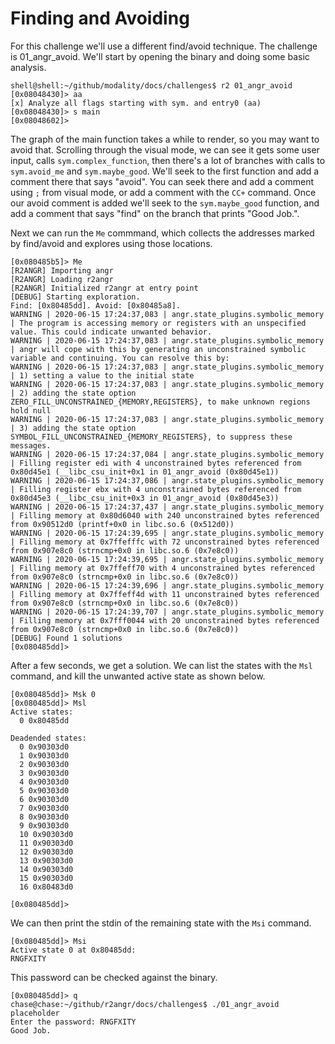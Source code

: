 # Finding and Avoiding

For this challenge we'll use a different find/avoid technique. The challenge is 01_angr_avoid. We'll start by opening the binary and doing some basic analysis.

```
shell@shell:~/github/modality/docs/challenges$ r2 01_angr_avoid 
[0x08048430]> aa
[x] Analyze all flags starting with sym. and entry0 (aa)
[0x08048430]> s main
[0x08048602]> 
```

The graph of the main function takes a while to render, so you may want to avoid that. Scrolling through the visual mode, we can see it gets some user input, calls `sym.complex_function`, then there's a lot of branches with calls to `sym.avoid_me` and `sym.maybe_good`. We'll seek to the first function and add a comment there that says "avoid". You can seek there and add a comment using `;` from visual mode, or add a comment with the `CC+` command. Once our avoid comment is added we'll seek to the `sym.maybe_good` function, and add a comment that says "find" on the branch that prints "Good Job.". 

Next we can run the `Me` commmand, which collects the addresses marked by find/avoid and explores using those locations.

```
[0x080485b5]> Me
[R2ANGR] Importing angr
[R2ANGR] Loading r2angr
[R2ANGR] Initialized r2angr at entry point
[DEBUG] Starting exploration.
Find: [0x80485dd]. Avoid: [0x80485a8].
WARNING | 2020-06-15 17:24:37,083 | angr.state_plugins.symbolic_memory | The program is accessing memory or registers with an unspecified value. This could indicate unwanted behavior.
WARNING | 2020-06-15 17:24:37,083 | angr.state_plugins.symbolic_memory | angr will cope with this by generating an unconstrained symbolic variable and continuing. You can resolve this by:
WARNING | 2020-06-15 17:24:37,083 | angr.state_plugins.symbolic_memory | 1) setting a value to the initial state
WARNING | 2020-06-15 17:24:37,083 | angr.state_plugins.symbolic_memory | 2) adding the state option ZERO_FILL_UNCONSTRAINED_{MEMORY,REGISTERS}, to make unknown regions hold null
WARNING | 2020-06-15 17:24:37,083 | angr.state_plugins.symbolic_memory | 3) adding the state option SYMBOL_FILL_UNCONSTRAINED_{MEMORY_REGISTERS}, to suppress these messages.
WARNING | 2020-06-15 17:24:37,084 | angr.state_plugins.symbolic_memory | Filling register edi with 4 unconstrained bytes referenced from 0x80d45e1 (__libc_csu_init+0x1 in 01_angr_avoid (0x80d45e1))
WARNING | 2020-06-15 17:24:37,086 | angr.state_plugins.symbolic_memory | Filling register ebx with 4 unconstrained bytes referenced from 0x80d45e3 (__libc_csu_init+0x3 in 01_angr_avoid (0x80d45e3))
WARNING | 2020-06-15 17:24:37,437 | angr.state_plugins.symbolic_memory | Filling memory at 0x80d6040 with 240 unconstrained bytes referenced from 0x90512d0 (printf+0x0 in libc.so.6 (0x512d0))
WARNING | 2020-06-15 17:24:39,695 | angr.state_plugins.symbolic_memory | Filling memory at 0x7ffefffc with 72 unconstrained bytes referenced from 0x907e8c0 (strncmp+0x0 in libc.so.6 (0x7e8c0))
WARNING | 2020-06-15 17:24:39,695 | angr.state_plugins.symbolic_memory | Filling memory at 0x7ffeff70 with 4 unconstrained bytes referenced from 0x907e8c0 (strncmp+0x0 in libc.so.6 (0x7e8c0))
WARNING | 2020-06-15 17:24:39,696 | angr.state_plugins.symbolic_memory | Filling memory at 0x7ffeff4d with 11 unconstrained bytes referenced from 0x907e8c0 (strncmp+0x0 in libc.so.6 (0x7e8c0))
WARNING | 2020-06-15 17:24:39,707 | angr.state_plugins.symbolic_memory | Filling memory at 0x7fff0044 with 20 unconstrained bytes referenced from 0x907e8c0 (strncmp+0x0 in libc.so.6 (0x7e8c0))
[DEBUG] Found 1 solutions
[0x080485dd]> 
```

After a few seconds, we get a solution. We can list the states with the `Msl` command, and kill the unwanted active state as shown below.

```
[0x080485dd]> Msk 0
[0x080485dd]> Msl
Active states:
  0 0x80485dd

Deadended states:
  0 0x90303d0
  1 0x90303d0
  2 0x90303d0
  3 0x90303d0
  4 0x90303d0
  5 0x90303d0
  6 0x90303d0
  7 0x90303d0
  8 0x90303d0
  9 0x90303d0
  10 0x90303d0
  11 0x90303d0
  12 0x90303d0
  13 0x90303d0
  14 0x90303d0
  15 0x90303d0
  16 0x80483d0

[0x080485dd]> 
```

We can then print the stdin of the remaining state with the `Msi` command.

```
[0x080485dd]> Msi
Active state 0 at 0x80485dd:
RNGFXITY
```

This password can be checked against the binary.

```
[0x080485dd]> q
chase@chase:~/github/r2angr/docs/challenges$ ./01_angr_avoid 
placeholder
Enter the password: RNGFXITY
Good Job.
```
